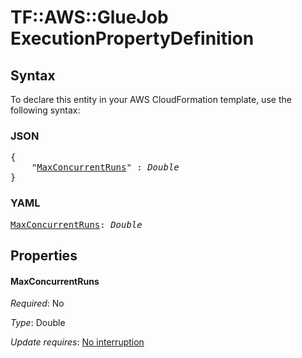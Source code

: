 # TF::AWS::GlueJob ExecutionPropertyDefinition

## Syntax

To declare this entity in your AWS CloudFormation template, use the following syntax:

### JSON

<pre>
{
    "<a href="#maxconcurrentruns" title="MaxConcurrentRuns">MaxConcurrentRuns</a>" : <i>Double</i>
}
</pre>

### YAML

<pre>
<a href="#maxconcurrentruns" title="MaxConcurrentRuns">MaxConcurrentRuns</a>: <i>Double</i>
</pre>

## Properties

#### MaxConcurrentRuns

_Required_: No

_Type_: Double

_Update requires_: [No interruption](https://docs.aws.amazon.com/AWSCloudFormation/latest/UserGuide/using-cfn-updating-stacks-update-behaviors.html#update-no-interrupt)

